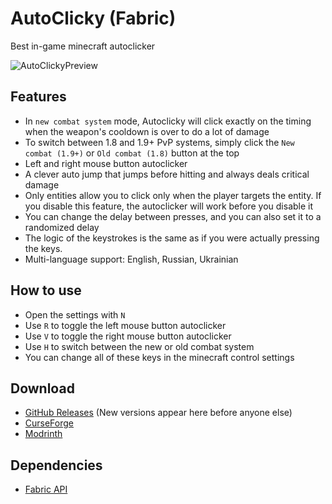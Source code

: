 # AutoClicky (Fabric)
Best in-game minecraft autoclicker

![AutoClickyPreview](https://i.ibb.co/vcS14hP/eng-preview.png)

## Features
- In `new combat system` mode, Autoclicky will click exactly on the timing when the weapon's cooldown is over to do a lot of damage
- To switch between 1.8 and 1.9+ PvP systems, simply click the `New combat (1.9+)` or `Old combat (1.8)` button at the top
- Left and right mouse button autoclicker
- A clever auto jump that jumps before hitting and always deals critical damage
- Only entities allow you to click only when the player targets the entity. If you disable this feature, the autoclicker will work before you disable it
- You can change the delay between presses, and you can also set it to a randomized delay
- The logic of the keystrokes is the same as if you were actually pressing the keys.
- Multi-language support: English, Russian, Ukrainian

## How to use
- Open the settings with `N`
- Use `R` to toggle the left mouse button autoclicker
- Use `V` to toggle the right mouse button autoclicker
- Use `H` to switch between the new or old combat system
- You can change all of these keys in the minecraft control settings

## Download
- [GitHub Releases](https://github.com/breelock/autoclicky/releases) (New versions appear here before anyone else)
- [CurseForge](https://www.curseforge.com/minecraft/mc-mods/autoclicky)
- [Modrinth](https://modrinth.com/mod/autoclicky)

## Dependencies
- [Fabric API](https://www.curseforge.com/minecraft/mc-mods/fabric-api)

## 